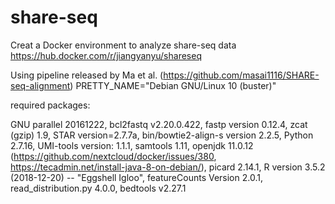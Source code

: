 # share-seq
Creat a Docker environment to analyze share-seq data
https://hub.docker.com/r/jiangyanyu/shareseq

Using pipeline released by Ma et al. (https://github.com/masai1116/SHARE-seq-alignment)
PRETTY_NAME="Debian GNU/Linux 10 (buster)"

required packages:

GNU parallel 20161222, bcl2fastq v2.20.0.422, fastp version 0.12.4, zcat (gzip) 1.9, STAR version=2.7.7a, bin/bowtie2-align-s version 2.2.5, Python 2.7.16, UMI-tools version: 1.1.1, samtools 1.11, openjdk 11.0.12 (https://github.com/nextcloud/docker/issues/380, https://tecadmin.net/install-java-8-on-debian/), picard 2.14.1, R version 3.5.2 (2018-12-20) -- "Eggshell Igloo", featureCounts Version 2.0.1, read_distribution.py 4.0.0, bedtools v2.27.1

